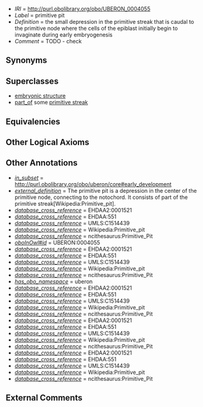  * *IRI* = http://purl.obolibrary.org/obo/UBERON_0004055
 * *Label* = primitive pit
 * *Definition* = the small depression in the primitive streak that is caudal to the primitive node where the cells of the epiblast initially begin to invaginate during early embryogenesis
 * *Comment* = TODO - check

## Synonyms


## Superclasses

 * [embryonic structure](../../UBERON/50/UBERON_0002050.md)
 * [part_of](../../BFO/50/BFO_0000050.md) some [primitive streak](../../UBERON/41/UBERON_0004341.md)

## Equivalencies


## Other Logical Axioms


## Other Annotations

 * *[in_subset](../../et/oboInOwl#inSubset.md)* = http://purl.obolibrary.org/obo/uberon/core#early_development
 * *[external_definition](../../UBPROP/01/UBPROP_0000001.md)* = The primitive pit is a depression in the center of the primitive node, connecting to the notochord. It consists of part of the primitive streak[Wikipedia:Primitive_pit].
 * *[database_cross_reference](../../ef/oboInOwl#hasDbXref.md)* = EHDAA2:0001521
 * *[database_cross_reference](../../ef/oboInOwl#hasDbXref.md)* = EHDAA:551
 * *[database_cross_reference](../../ef/oboInOwl#hasDbXref.md)* = UMLS:C1514439
 * *[database_cross_reference](../../ef/oboInOwl#hasDbXref.md)* = Wikipedia:Primitive_pit
 * *[database_cross_reference](../../ef/oboInOwl#hasDbXref.md)* = ncithesaurus:Primitive_Pit
 * *[oboInOwl#id](../../id/oboInOwl#id.md)* = UBERON:0004055
 * *[database_cross_reference](../../ef/oboInOwl#hasDbXref.md)* = EHDAA2:0001521
 * *[database_cross_reference](../../ef/oboInOwl#hasDbXref.md)* = EHDAA:551
 * *[database_cross_reference](../../ef/oboInOwl#hasDbXref.md)* = UMLS:C1514439
 * *[database_cross_reference](../../ef/oboInOwl#hasDbXref.md)* = Wikipedia:Primitive_pit
 * *[database_cross_reference](../../ef/oboInOwl#hasDbXref.md)* = ncithesaurus:Primitive_Pit
 * *[has_obo_namespace](../../ce/oboInOwl#hasOBONamespace.md)* = uberon
 * *[database_cross_reference](../../ef/oboInOwl#hasDbXref.md)* = EHDAA2:0001521
 * *[database_cross_reference](../../ef/oboInOwl#hasDbXref.md)* = EHDAA:551
 * *[database_cross_reference](../../ef/oboInOwl#hasDbXref.md)* = UMLS:C1514439
 * *[database_cross_reference](../../ef/oboInOwl#hasDbXref.md)* = Wikipedia:Primitive_pit
 * *[database_cross_reference](../../ef/oboInOwl#hasDbXref.md)* = ncithesaurus:Primitive_Pit
 * *[database_cross_reference](../../ef/oboInOwl#hasDbXref.md)* = EHDAA2:0001521
 * *[database_cross_reference](../../ef/oboInOwl#hasDbXref.md)* = EHDAA:551
 * *[database_cross_reference](../../ef/oboInOwl#hasDbXref.md)* = UMLS:C1514439
 * *[database_cross_reference](../../ef/oboInOwl#hasDbXref.md)* = Wikipedia:Primitive_pit
 * *[database_cross_reference](../../ef/oboInOwl#hasDbXref.md)* = ncithesaurus:Primitive_Pit
 * *[database_cross_reference](../../ef/oboInOwl#hasDbXref.md)* = EHDAA2:0001521
 * *[database_cross_reference](../../ef/oboInOwl#hasDbXref.md)* = EHDAA:551
 * *[database_cross_reference](../../ef/oboInOwl#hasDbXref.md)* = UMLS:C1514439
 * *[database_cross_reference](../../ef/oboInOwl#hasDbXref.md)* = Wikipedia:Primitive_pit
 * *[database_cross_reference](../../ef/oboInOwl#hasDbXref.md)* = ncithesaurus:Primitive_Pit

## External Comments

